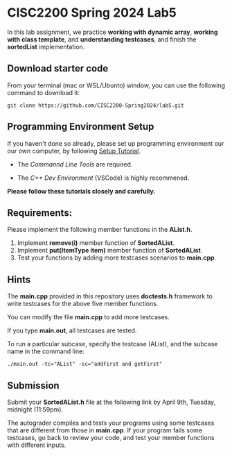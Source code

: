 # CISC2200 Spring 2024 Lab5

In this lab assignment, we practice **working with dynamic array**, **working with class template**,
and **understanding testcases**, and finish the **sortedList** implementation. 

## Download starter code

From your terminal (mac or WSL/Ubunto) window, you can use the following command to download it:
```
git clone https://github.com/CISC2200-Spring2024/lab5.git
```

## Programming Environment Setup
If you haven't done so already, please set up programming environment our our own computer, by following [Setup Tutorial](https://eecs280staff.github.io/tutorials/). 

- The _Commannd Line Tools_ are required. 

- The _C++ Dev Environment_ (VSCode) is highly recommened.

**Please follow these tutorials closely and carefully.**

## Requirements:

Please implement the following member functions in the **AList.h**. 

1. Implement **remove(i)** member function of **SortedAList**.
2. Implement **put(ItemType item)** member function of **SortedAList**.
3. Test your functions by adding more testcases scenarios to **main.cpp**.
   
## Hints

The **main.cpp** provided in this repository uses **doctests.h** framework to write testcases for the above five member functions. 

You can modify the file **main.cpp** to add more testcases. 

If you type **main.out**, all testcases are tested. 

To run a particular subcase, specify the testcase (AList), and the subcase name in the command line:
```
./main.out -tc="AList" -sc="addFirst and getFirst"
```

## Submission 

Submit your **SortedAList.h** file at the following link by April 9th, Tuesday, midnight (11:59pm).

 

The autograder compiles and tests your programs using 
some testcases that are different from those in **main.cpp**. If your program fails some testcases, go back to review your code, and test your member functions
with different inputs.
